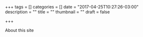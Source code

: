 +++
tags = []
categories = []
date = "2017-04-25T10:27:26-03:00"
description = ""
title = ""
thumbnail = ""
draft = false

+++

About this site
